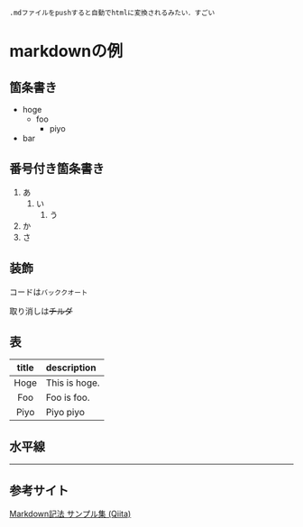     .mdファイルをpushすると自動でhtmlに変換されるみたい．すごい

# markdownの例

## 箇条書き
- hoge
  - foo
    - piyo
- bar

## 番号付き箇条書き
1. あ
    1. い
        1. う
1. か
1. さ

## 装飾
コードは`バッククオート`

取り消しは~~チルダ~~

## 表

|title|description|
|:--:|:--|
|Hoge|This is hoge.|
|Foo|Foo is foo.|
|Piyo|Piyo piyo|

## 水平線
---

## 参考サイト
[Markdown記法 サンプル集 (Qiita)](https://qiita.com/tbpgr/items/989c6badefff69377da7)

